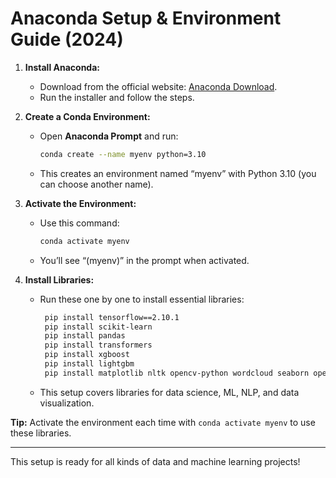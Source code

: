 # Anaconda Setup & Environment Guide (2024)

1. **Install Anaconda:**
   - Download from the official website: [Anaconda Download](https://www.anaconda.com/products/distribution).
   - Run the installer and follow the steps.

2. **Create a Conda Environment:**
   - Open **Anaconda Prompt** and run:
     ```bash
     conda create --name myenv python=3.10
     ```
   - This creates an environment named “myenv” with Python 3.10 (you can choose another name).

3. **Activate the Environment:**
   - Use this command:
     ```bash
     conda activate myenv
     ```
   - You’ll see “(myenv)” in the prompt when activated.

4. **Install Libraries:**
   - Run these one by one to install essential libraries:
     ```bash
      pip install tensorflow==2.10.1
      pip install scikit-learn
      pip install pandas
      pip install transformers
      pip install xgboost
      pip install lightgbm
      pip install matplotlib nltk opencv-python wordcloud seaborn openpyxl

     ```
   - This setup covers libraries for data science, ML, NLP, and data visualization.

**Tip:** Activate the environment each time with `conda activate myenv` to use these libraries.

---

This setup is ready for all kinds of data and machine learning projects!
